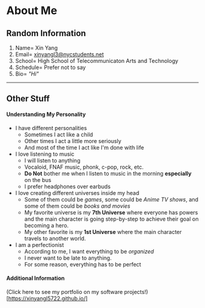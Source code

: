 # About Me

## Random Information
1. Name= Xin Yang
2. Email= xinyangl3@nycstudents.net
3. School= High School of Telecommunicaton Arts and Technology
4. Schedule= Prefer not to say
5. Bio= _"Hi"_
---
## Other Stuff
#### Understanding My Personality
* I have different personalities
    * Sometimes I act like a child
    * Other times I act a little more seriously
    * And most of the time I act like I'm done with life
* I love listening to music
    * I will listen to anything
    * Vocaloid, FNAF music, phonk, c-pop, rock, etc.
    * **Do Not** bother me when I listen to music in the morning **especially** on the bus
    * I prefer headphones over earbuds
* I love creating different universes inside my head
    * Some of them could be _games_, some could be _Anime TV shows_, and some of them could be _books and movies_
    * My favorite universe is my **7th Universe** where everyone has powers and the main character is going step-by-step to achieve their goal on becoming a hero.
    * My other favorite is my **1st Universe** where the main character travels to another world.
* I am a perfectionist
    * According to me, I want everything to be _organized_
    * I never want to be late to anything.
    * For some reason, everything has to be perfect

#### Additional Information
(Click here to see my portfolio on my software projects!)[https://xinyangl5722.github.io/]
